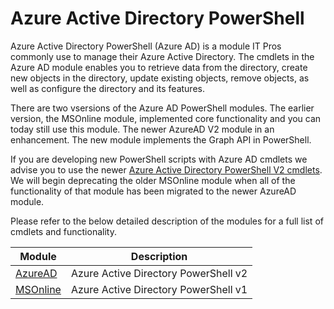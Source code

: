 # Azure Active Directory PowerShell

Azure Active Directory PowerShell (Azure AD) is a module IT Pros commonly use to manage their Azure Active Directory. The cmdlets in the Azure AD module enables you to retrieve data from the directory, create new objects in the directory, update existing objects, remove objects, as well as configure the directory and its features.

There are two vsersions of the Azure AD PowerShell modules. The earlier version, the MSOnline module, implemented core functionality and you can today still use this module. The newer AzureAD V2 module in an enhancement. The new module implements the Graph API in PowerShell. 

If you are developing new PowerShell scripts with Azure AD cmdlets we advise you to use the newer [Azure Active Directory PowerShell V2 cmdlets](/module/azuread?view-azureadps-2.0). We will begin deprecating the older MSOnline module when all of the functionality of that module has been migrated to the newer AzureAD module.

Please refer to the below detailed description of the modules for a full list of cmdlets and functionality.


Module | Description
------ | -----------
[AzureAD](/powershell/module/azuread?view=azureadps-2.0) | Azure Active Directory PowerShell v2
[MSOnline](/powershell/module/msonline?view=azureadps-1.0)| Azure Active Directory PowerShell v1

